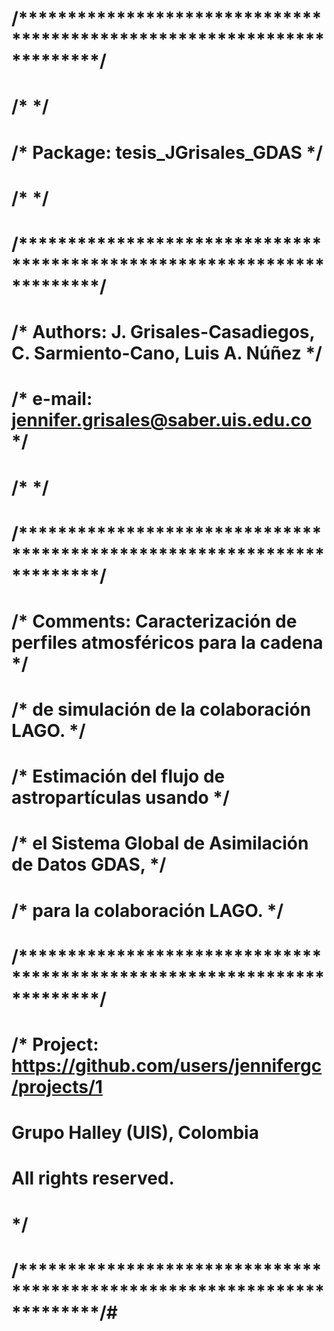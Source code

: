 # /************************************************************************/
# /*                                                                      */
# /* Package:  tesis_JGrisales_GDAS                                       */
# /*                                                                      */
# /************************************************************************/
# /* Authors:  J. Grisales-Casadiegos, C. Sarmiento-Cano, Luis A. Núñez   */
# /* e-mail:   jennifer.grisales@saber.uis.edu.co                         */
# /*                                                                      */
# /************************************************************************/
# /* Comments: Caracterización de perfiles atmosféricos para la cadena    */
# /*           de simulación de la colaboración LAGO.                     */
# /*           Estimación del flujo de astropartículas usando             */
# /*           el Sistema Global de Asimilación de Datos GDAS,            */
# /*           para la colaboración LAGO.                                 */
# /************************************************************************/
# /* Project: https://github.com/users/jennifergc/projects/1
#  
# Grupo Halley (UIS), Colombia
# All rights reserved.
# */
# /************************************************************************/# 
